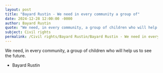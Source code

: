 ```yaml
---
layout: post
title: "Bayard Rustin - We need in every community a group of"
date: 2024-12-28 12:00:00 -0000
author: Bayard Rustin
quote: "We need, in every community, a group of children who will help us to see the future."
subject: Civil rights
permalink: /Civil rights/Bayard Rustin/Bayard Rustin - We need in every community a group of
---
```


We need, in every community, a group of children who will help us to see the future.

- Bayard Rustin
